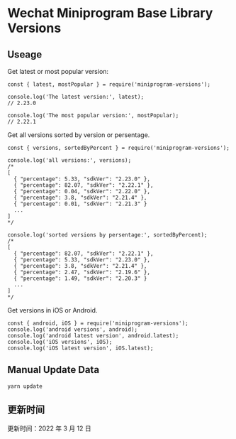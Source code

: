 
# Wechat Miniprogram Base Library Versions

## Useage

Get latest or most popular version:

```;
const { latest, mostPopular } = require('miniprogram-versions');

console.log('The latest version:', latest);
// 2.23.0

console.log('The most popular version:', mostPopular);
// 2.22.1

```

Get all versions sorted by version or persentage.

```
const { versions, sortedByPercent } = require('miniprogram-versions');

console.log('all versions:', versions);
/*
[
  { "percentage": 5.33, "sdkVer": "2.23.0" },
  { "percentage": 82.07, "sdkVer": "2.22.1" },
  { "percentage": 0.04, "sdkVer": "2.22.0" },
  { "percentage": 3.8, "sdkVer": "2.21.4" },
  { "percentage": 0.01, "sdkVer": "2.21.3" }
  ...
]
*/

console.log('sorted versions by persentage:', sortedByPercent);
/*
[
  { "percentage": 82.07, "sdkVer": "2.22.1" },
  { "percentage": 5.33, "sdkVer": "2.23.0" },
  { "percentage": 3.8, "sdkVer": "2.21.4" },
  { "percentage": 2.47, "sdkVer": "2.19.6" },
  { "percentage": 1.49, "sdkVer": "2.20.3" }
  ...
]
*/
```

Get versions in iOS or Android.

```
const { android, iOS } = require('miniprogram-versions');
console.log('android versions', android);
console.log('android latest version', android.latest);
console.log('iOS versions', iOS);
console.log('iOS latest version', iOS.latest);
```

## Manual Update Data

```
yarn update
```

## 更新时间

更新时间：2022 年 3 月 12 日
